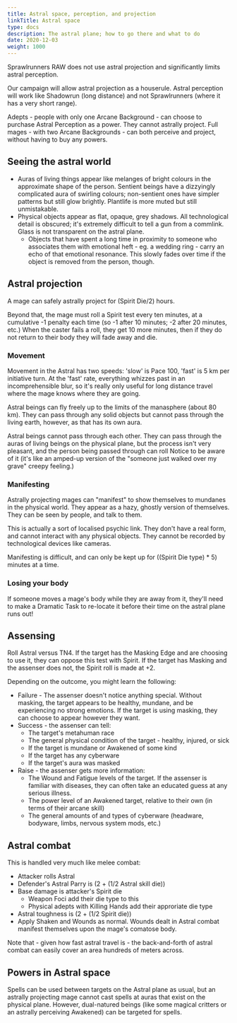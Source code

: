 ```yaml
---
title: Astral space, perception, and projection
linkTitle: Astral space
type: docs
description: The astral plane; how to go there and what to do
date: 2020-12-03
weight: 1000
---
```


Sprawlrunners RAW does not use astral projection and significantly limits astral perception.

Our campaign will allow astral projection as a houserule. Astral perception will work like Shadowrun (long distance) and not Sprawlrunners (where it has a very short range).

Adepts - people with only one Arcane Background - can choose to purchase Astral Perception as a power. They cannot astrally project. Full mages - with two Arcane Backgrounds - can both perceive and project, without having to buy any powers.

## Seeing the astral world

* Auras of living things appear like melanges of bright colours in the approximate shape of the person. Sentient beings have a dizzyingly complicated aura of swirling colours; non-sentient ones have simpler patterns but still glow brightly. Plantlife is more muted but still unmistakable. 
* Physical objects appear as flat, opaque, grey shadows. All technological detail is obscured; it's extremely difficult to tell a gun from a commlink. Glass is not transparent on the astral plane.
	* Objects that have spent a long time in proximity to someone who associates them with emotional heft - eg. a wedding ring - carry an echo of that emotional resonance. This slowly fades over time if the object is removed from the person, though.

## Astral projection

A mage can safely astrally project for (Spirit Die/2) hours. 

Beyond that, the mage must roll a Spirit test every ten minutes, at a cumulative -1 penalty each time (so -1 after 10 minutes; -2 after 20 minutes, etc.) When the caster fails a roll, they get 10 more minutes, then if they do not return to their body they will fade away and die.

### Movement

Movement in the Astral has two speeds: 'slow' is Pace 100, 'fast' is 5 km per initiative turn. At the 'fast' rate, everything whizzes past in an incomprehensible blur, so it's really only useful for long distance travel where the mage knows where they are going.

Astral beings can fly freely up to the limits of the manasphere (about 80 km). They can pass through any solid objects but cannot pass through the living earth, however, as that has its own aura.

Astral beings cannot pass through each other. They can pass through the auras of living beings on the physical plane, but the process isn't very pleasant, and the person being passed through can roll Notice to be aware of it (it's like an amped-up version of the "someone just walked over my grave" creepy feeling.)

### Manifesting

Astrally projecting mages can "manifest" to show themselves to mundanes in the physical world. They appear as a hazy, ghostly version of themselves. They can be seen by people, and talk to them.

This is actually a sort of localised psychic link. They don't have a real form, and cannot interact with any physical objects. They cannot be recorded by technological devices like cameras.

Manifesting is difficult, and can only be kept up for ((Spirit Die type) * 5) minutes at a time.

### Losing your body

If someone moves a mage's body while they are away from it, they'll need to make a Dramatic Task to re-locate it before their time on the astral plane runs out!

## Assensing

Roll Astral versus TN4. If the target has the Masking Edge and are choosing to use it, they can oppose this test with Spirit. If the target has Masking and the assenser does not, the Spirit roll is made at +2.

Depending on the outcome, you might learn the following:

* Failure - The assenser doesn't notice anything special. Without masking, the target appears to be healthy, mundane, and be experiencing no strong emotions. If the target is using masking, they can choose to appear however they want.
* Success - the assenser can tell:
  * The target's metahuman race
  * The general physical condition of the target - healthy, injured, or sick
  * If the target is mundane or Awakened of some kind
  * If the target has any cyberware
  * If the target's aura was masked
* Raise - the assenser gets more information:
	* The Wound and Fatigue levels of the target. If the assenser is familiar with diseases, they can often take an educated guess at any serious illness.
	* The power level of an Awakened target, relative to their own (in terms of their arcane skill)
	* The general amounts of and types of cyberware (headware, bodyware, limbs, nervous system mods, etc.)

## Astral combat

This is handled very much like melee combat:

* Attacker rolls Astral
* Defender's Astral Parry is (2 + (1/2 Astral skill die))
* Base damage is attacker's Spirit die
	* Weapon Foci add their die type to this
	* Physical adepts with Killing Hands add their approriate die type
* Astral toughness is (2 + (1/2 Spirit die))
* Apply Shaken and Wounds as normal. Wounds dealt in Astral combat manifest themselves upon the mage's comatose body.

Note that - given how fast astral travel is - the back-and-forth of astral combat can easily cover an area hundreds of meters across.

## Powers in Astral space

Spells can be used between targets on the Astral plane as usual, but an astrally projecting mage cannot cast spells at auras that exist on the physical plane. However, dual-natured beings (like some magical critters or an astrally perceiving Awakened) can be targeted for spells.
